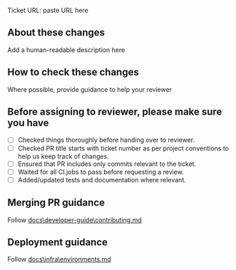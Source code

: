 Ticket URL: paste URL here

## About these changes

Add a human-readable description here

## How to check these changes

Where possible, provide guidance to help your reviewer

## Before assigning to reviewer, please make sure you have

- [ ] Checked things thoroughly before handing over to reviewer.
- [ ] Checked PR title starts with ticket number as per project conventions to help us keep track of changes.
- [ ] Ensured that PR includes only commits relevant to the ticket.
- [ ] Waited for all CI jobs to pass before requesting a review.
- [ ] Added/updated tests and documentation where relevant.

## Merging PR guidance

Follow [docs\developer-guide\contributing.md](https://nationalarchives.github.io/ds-wagtail/developer-guide/contributing/)

## Deployment guidance

Follow [docs\infra\environments.md](https://nationalarchives.github.io/ds-wagtail/infra/environments/)
